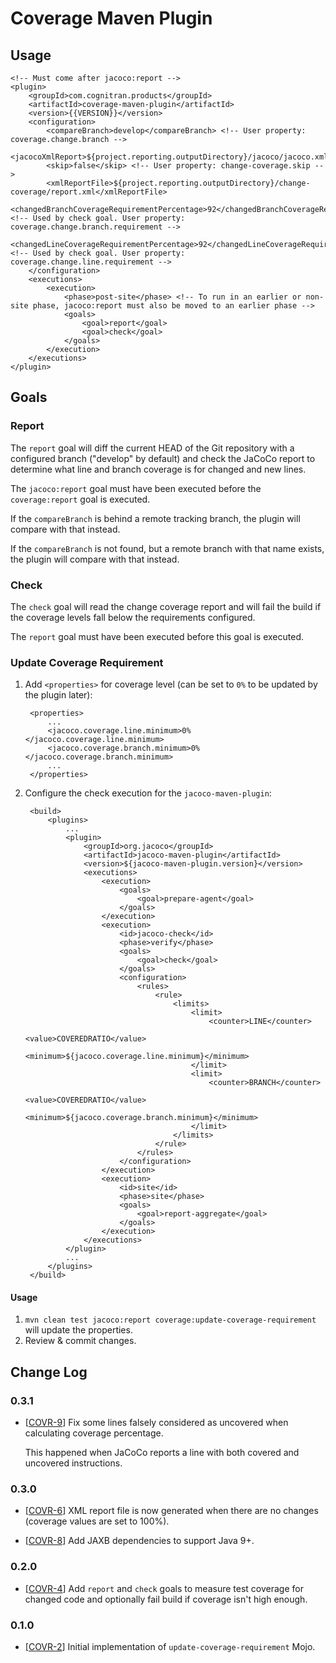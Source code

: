 # Coverage Maven Plugin

## Usage

    <!-- Must come after jacoco:report -->
    <plugin>
        <groupId>com.cognitran.products</groupId>
        <artifactId>coverage-maven-plugin</artifactId>
        <version>{{VERSION}}</version>
        <configuration>
            <compareBranch>develop</compareBranch> <!-- User property: coverage.change.branch -->
            <jacocoXmlReport>${project.reporting.outputDirectory}/jacoco/jacoco.xml</jacocoXmlReport>
            <skip>false</skip> <!-- User property: change-coverage.skip -->
            <xmlReportFile>${project.reporting.outputDirectory}/change-coverage/report.xml</xmlReportFile>
            <changedBranchCoverageRequirementPercentage>92</changedBranchCoverageRequirementPercentage> <!-- Used by check goal. User property: coverage.change.branch.requirement -->
            <changedLineCoverageRequirementPercentage>92</changedLineCoverageRequirementPercentage> <!-- Used by check goal. User property: coverage.change.line.requirement -->
        </configuration>
        <executions>
            <execution>
                <phase>post-site</phase> <!-- To run in an earlier or non-site phase, jacoco:report must also be moved to an earlier phase -->
                <goals>
                    <goal>report</goal>
                    <goal>check</goal>
                </goals>
            </execution>
        </executions>
    </plugin>

## Goals

### Report

The `report` goal will diff the current HEAD of the Git repository with a configured branch ("develop" by default) and check the JaCoCo report to determine what line and branch coverage is for changed and new lines.

The `jacoco:report` goal must have been executed before the `coverage:report` goal is executed. 

If the `compareBranch` is behind a remote tracking branch, the plugin will compare with that instead.

If the `compareBranch` is not found, but a remote branch with that name exists, the plugin will compare with that instead.

### Check

The `check` goal will read the change coverage report and will fail the build if the coverage levels fall below the requirements configured.

The `report` goal must have been executed before this goal is executed.

### Update Coverage Requirement

1. Add `<properties>` for coverage level (can be set to `0%` to be updated by the plugin later):

        <properties>
            ...
            <jacoco.coverage.line.minimum>0%</jacoco.coverage.line.minimum>
            <jacoco.coverage.branch.minimum>0%</jacoco.coverage.branch.minimum>
            ...
        </properties>
    
2. Configure the check execution for the `jacoco-maven-plugin`:

        <build>
            <plugins>
                ...
                <plugin>
                    <groupId>org.jacoco</groupId>
                    <artifactId>jacoco-maven-plugin</artifactId>
                    <version>${jacoco-maven-plugin.version}</version>
                    <executions>
                        <execution>
                            <goals>
                                <goal>prepare-agent</goal>
                            </goals>
                        </execution>
                        <execution>
                            <id>jacoco-check</id>
                            <phase>verify</phase>
                            <goals>
                                <goal>check</goal>
                            </goals>
                            <configuration>
                                <rules>
                                    <rule>
                                        <limits>
                                            <limit>
                                                <counter>LINE</counter>
                                                <value>COVEREDRATIO</value>
                                                <minimum>${jacoco.coverage.line.minimum}</minimum>
                                            </limit>
                                            <limit>
                                                <counter>BRANCH</counter>
                                                <value>COVEREDRATIO</value>
                                                <minimum>${jacoco.coverage.branch.minimum}</minimum>
                                            </limit>
                                        </limits>
                                    </rule>
                                </rules>
                            </configuration>
                        </execution>
                        <execution>
                            <id>site</id>
                            <phase>site</phase>
                            <goals>
                                <goal>report-aggregate</goal>
                            </goals>
                        </execution>
                    </executions>
                </plugin>
                ...
            </plugins>
        </build>

#### Usage

1. `mvn clean test jacoco:report coverage:update-coverage-requirement` will update the properties.
2. Review & commit changes.

## Change Log

### 0.3.1

- [[COVR-9](https://jira.cognitran.com/browse/COVR-9)] Fix some lines falsely considered as uncovered when calculating coverage percentage.

    This happened when JaCoCo reports a line with both covered and uncovered instructions.

### 0.3.0

- [[COVR-6](https://jira.cognitran.com/browse/COVR-6)] XML report file is now generated when there are no changes (coverage values are set to 100%).

- [[COVR-8](https://jira.cognitran.com/browse/COVR-8)] Add JAXB dependencies to support Java 9+.

### 0.2.0

- [[COVR-4](https://jira.cognitran.com/browse/COVR-4)] Add `report` and `check` goals to measure test coverage for changed code and optionally fail build if coverage isn't high enough. 

### 0.1.0 

- [[COVR-2](https://jira.cognitran.com/browse/COVR-2)] Initial implementation of `update-coverage-requirement` Mojo. 